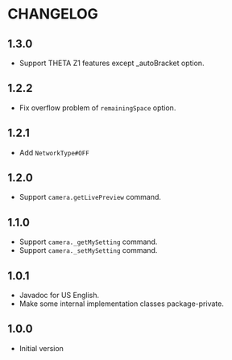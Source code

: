 # CHANGELOG

## 1.3.0

* Support THETA Z1 features except _autoBracket option.

## 1.2.2

* Fix overflow problem of `remainingSpace` option.

## 1.2.1

* Add `NetworkType#OFF`

## 1.2.0

* Support `camera.getLivePreview` command.

## 1.1.0

* Support `camera._getMySetting` command.
* Support `camera._setMySetting` command.

## 1.0.1

* Javadoc for US English.
* Make some internal implementation classes package-private.

## 1.0.0

* Initial version

